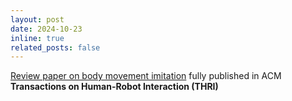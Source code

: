 ```yaml
---
layout: post
date: 2024-10-23
inline: true
related_posts: false
---
```


[Review paper on body movement imitation](https://dl.acm.org/doi/10.1145/3682074) fully published in ACM **Transactions on Human-Robot Interaction (THRI)**